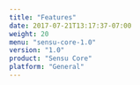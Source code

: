 ```yaml
---
title: "Features"
date: 2017-07-21T13:17:37-07:00
weight: 20
menu: "sensu-core-1.0"
version: "1.0"
product: "Sensu Core"
platform: "General"
---
```


